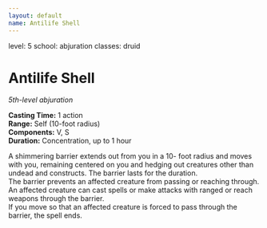 ```yaml
---
layout: default
name: Antilife Shell
---
```

level: 5
school: abjuration
classes: druid

# Antilife Shell 
_5th-level abjuration_ 

**Casting Time:** 1 action   
**Range:** Self (10-foot radius)    
**Components:** V, S    
**Duration:** Concentration, up to 1 hour 

A shimmering barrier extends out from you in a 10- foot radius and moves with you, remaining centered on you and hedging out creatures other than undead and constructs. The barrier lasts for the duration.    
The barrier prevents an affected creature from passing or reaching through. An affected creature can cast spells or make attacks with ranged or reach weapons through the barrier.    
If you move so that an affected creature is forced to pass through the barrier, the spell ends.